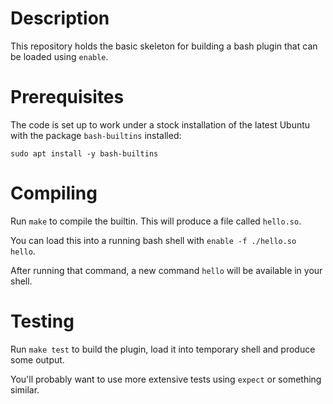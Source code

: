 # Description

This repository holds the basic skeleton for building a bash plugin that can be loaded using `enable`.

# Prerequisites

The code is set up to work under a stock installation of the latest Ubuntu with the package `bash-builtins` installed:

```
sudo apt install -y bash-builtins
```

# Compiling

Run `make` to compile the builtin.  This will produce a file called `hello.so`.

You can load this into a running bash shell with `enable -f ./hello.so hello`.

After running that command, a new command `hello` will be available in your shell.

# Testing

Run `make test` to build the plugin, load it into temporary shell and produce some output.

You'll probably want to use more extensive tests using `expect` or something similar.
